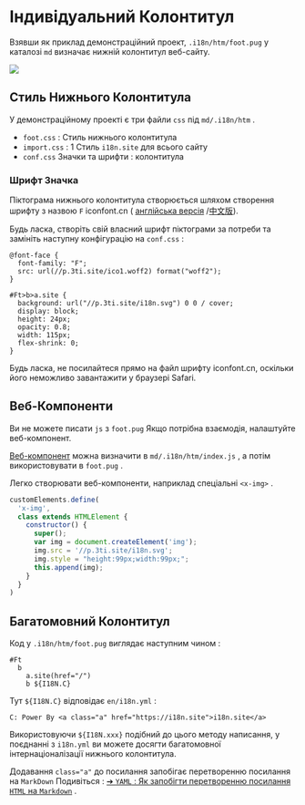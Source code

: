# Індивідуальний Колонтитул

Взявши як приклад демонстраційний проект, `.i18n/htm/foot.pug` у каталозі `md` визначає нижній колонтитул веб-сайту.

![](https://p.3ti.site/1721286077.avif)

## Стиль Нижнього Колонтитула

У демонстраційному проекті є три файли `css` під `md/.i18n/htm` .

* `foot.css` : Стиль нижнього колонтитула
* `import.css` : 1 Стиль `i18n.site` для всього сайту
* `conf.css` Значки та шрифти : колонтитула

### Шрифт Значка

Піктограма нижнього колонтитула створюється шляхом створення шрифту з назвою `F` iconfont.cn ( [англійська версія](https://www.iconfont.cn/?lang=en-us) /[中文版](https://www.iconfont.cn/?lang=zh)).

Будь ласка, створіть свій власний шрифт піктограми за потреби та замініть наступну конфігурацію на `conf.css` :

```
@font-face {
  font-family: "F";
  src: url(//p.3ti.site/ico1.woff2) format("woff2");
}

#Ft>b>a.site {
  background: url("//p.3ti.site/i18n.svg") 0 0 / cover;
  display: block;
  height: 24px;
  opacity: 0.8;
  width: 115px;
  flex-shrink: 0;
}
```

Будь ласка, не посилайтеся прямо на файл шрифту iconfont.cn, оскільки його неможливо завантажити у браузері Safari.

## Веб-Компоненти

Ви не можете писати `js` з `foot.pug` Якщо потрібна взаємодія, налаштуйте веб-компонент.

[Веб-компонент](https://www.freecodecamp.org/news/build-your-first-web-component/) можна визначити в `md/.i18n/htm/index.js` , а потім використовувати в `foot.pug` .

Легко створювати веб-компоненти, наприклад спеціальні `<x-img>` .

```js
customElements.define(
  'x-img',
  class extends HTMLElement {
    constructor() {
      super();
      var img = document.createElement('img');
      img.src = '//p.3ti.site/i18n.svg';
      img.style = "height:99px;width:99px;";
      this.append(img);
    }
  }
)
```

## Багатомовний Колонтитул

Код у `.i18n/htm/foot.pug` виглядає наступним чином :

```
#Ft
  b
    a.site(href="/")
    b ${I18N.C}
```

Тут `${I18N.C}` відповідає `en/i18n.yml` :

```
C: Power By <a class="a" href="https://i18n.site">i18n.site</a>
```

Використовуючи `${I18N.xxx}` подібний до цього методу написання, у поєднанні з `i18n.yml` ви можете досягти багатомовної інтернаціоналізації нижнього колонтитула.

Додавання `class="a"` до посилання запобігає перетворенню посилання на `MarkDown` Подивіться :
 [➔ `YAML` : Як запобігти перетворенню посилання `HTML` на `Markdown`](/i18/qa#H2) .